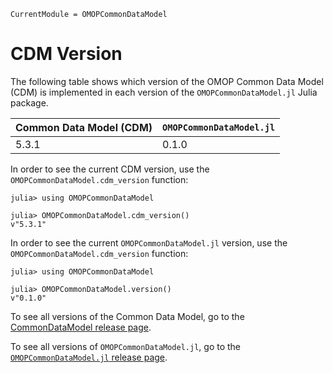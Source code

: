 ```@meta
CurrentModule = OMOPCommonDataModel
```

# CDM Version

The following table shows which version of the OMOP Common Data Model (CDM) is
implemented in each version of the `OMOPCommonDataModel.jl` Julia package.

| Common Data Model (CDM) | `OMOPCommonDataModel.jl` |
| ----------------------- | ------------------------ |
| 5.3.1                   | 0.1.0                    |

In order to see the current CDM version, use the
`OMOPCommonDataModel.cdm_version` function:
```jldoctest
julia> using OMOPCommonDataModel

julia> OMOPCommonDataModel.cdm_version()
v"5.3.1"
```

In order to see the current `OMOPCommonDataModel.jl` version, use the
`OMOPCommonDataModel.cdm_version` function:

```jldoctest
julia> using OMOPCommonDataModel

julia> OMOPCommonDataModel.version()
v"0.1.0"
```

To see all versions of the Common Data Model, go to the
[CommonDataModel release page](https://github.com/OHDSI/CommonDataModel/releases).

To see all versions of `OMOPCommonDataModel.jl`, go to the
[`OMOPCommonDataModel.jl` release page](https://github.com/JuliaHealth/OMOPCommonDataModel.jl/releases).
